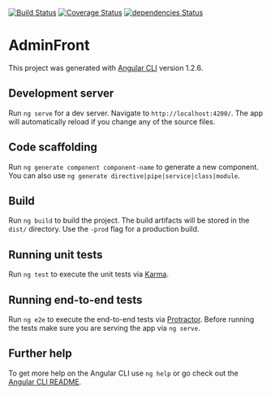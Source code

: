 [![Build Status](https://travis-ci.org/Zomzog/zeShop-admin-front.svg?branch=master)](https://travis-ci.org/Zomzog/zeShop-admin-front)
[![Coverage Status](https://coveralls.io/repos/github/Zomzog/zeShop-admin-front/badge.svg?branch=master)](https://coveralls.io/github/Zomzog/zeShop-admin-front?branch=master)
[![dependencies Status](https://david-dm.org/zomzog/zeShop-admin-front/status.svg)](https://david-dm.org/zomzog/zeShop-admin-front)

# AdminFront

This project was generated with [Angular CLI](https://github.com/angular/angular-cli) version 1.2.6.

## Development server

Run `ng serve` for a dev server. Navigate to `http://localhost:4200/`. The app will automatically reload if you change any of the source files.

## Code scaffolding

Run `ng generate component component-name` to generate a new component. You can also use `ng generate directive|pipe|service|class|module`.

## Build

Run `ng build` to build the project. The build artifacts will be stored in the `dist/` directory. Use the `-prod` flag for a production build.

## Running unit tests

Run `ng test` to execute the unit tests via [Karma](https://karma-runner.github.io).

## Running end-to-end tests

Run `ng e2e` to execute the end-to-end tests via [Protractor](http://www.protractortest.org/).
Before running the tests make sure you are serving the app via `ng serve`.

## Further help

To get more help on the Angular CLI use `ng help` or go check out the [Angular CLI README](https://github.com/angular/angular-cli/blob/master/README.md).
